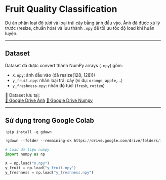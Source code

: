 # Fruit Quality Classification

Dự án phân loại độ tươi và loại trái cây bằng ảnh đầu vào. Ảnh đã được xử lý trước (resize, chuẩn hóa) và lưu thành `.npy` để tối ưu tốc độ load khi huấn luyện.

---

## Dataset

Dataset đã được convert thành NumPy arrays (`.npy`) gồm:

- `X.npy`: ảnh đầu vào (đã resize(128, 128)))
- `y_fruit.npy`: nhãn loại trái cây (ví dụ: `orange`, `apple`,...)
- `y_freshness.npy`: nhãn độ tươi (`fresh`, `rotten`)

📁 Dataset lưu tại:  
[🔗 Google Drive Ảnh](https://drive.google.com/drive/folders/1RzHeizofJqLSi4i-M5FX7USWiNiC3EKh?usp=drive_link)
[🔗 Google Drive Numpy](https://drive.google.com/drive/folders/1NADy3RRIFPnQZLmsVBsf_Q6QV_mPqe51?usp=sharing)

---

## Sử dụng trong Google Colab

```python
!pip install -q gdown

!gdown --folder --remaining-ok https://drive.google.com/drive/folders/1NADy3RRIFPnQZLmsVBsf_Q6QV_mPqe51

# Load dữ liệu numpy
import numpy as np

X = np.load("X.npy")
y_fruit = np.load("y_fruit.npy")
y_freshness = np.load("y_freshness.npy")
